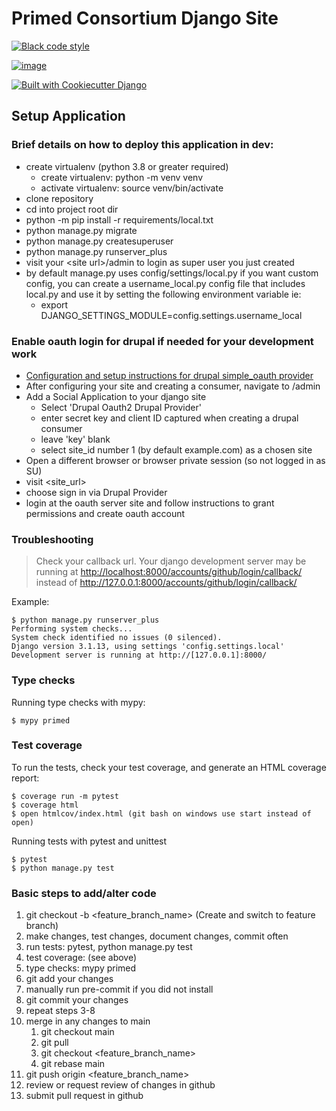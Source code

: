 
# Primed Consortium Django Site

[![Black code style](https://img.shields.io/badge/code%20style-black-000000.svg)](https://github.com/ambv/black)

[![image](https://img.shields.io/badge/License-MIT-blue.svg)](https://lbesson.mit-license.org/)

[![Built with Cookiecutter Django](https://img.shields.io/badge/built%20with-Cookiecutter%20Django-ff69b4.svg?logo=cookiecutter)](https://github.com/pydanny/cookiecutter-django/)

## Setup Application

### Brief details on how to deploy this application in dev:

-   create virtualenv (python 3.8 or greater required)
    -   create virtualenv: python -m venv venv
    -   activate virtualenv: source venv/bin/activate
-   clone repository
-   cd into project root dir
-   python -m pip install -r requirements/local.txt
-   python manage.py migrate
-   python manage.py createsuperuser
-   python manage.py runserver_plus
-   visit your \<site url\>/admin to login as super user you just
    created
-   by default manage.py uses config/settings/local.py if you want
    custom config, you can create a username_local.py config file that
    includes local.py and use it by setting the following environment
    variable ie:
    -   export DJANGO_SETTINGS_MODULE=config.settings.username_local

### Enable oauth login for drupal if needed for your development work

-   [Configuration and setup instructions for drupal simple_oauth
    provider](drupal_oath_provider/docs/provider.md)
-   After configuring your site and creating a consumer, navigate to
    /admin
-   Add a Social Application to your django site
    -   Select \'Drupal Oauth2 Drupal Provider\'
    -   enter secret key and client ID captured when creating a drupal
        consumer
    -   leave \'key\' blank
    -   select site_id number 1 (by default example.com) as a chosen
        site
-   Open a different browser or browser private session (so not logged
    in as SU)
-   visit \<site_url\>
-   choose sign in via Drupal Provider
-   login at the oauth server site and follow instructions to grant
    permissions and create oauth account

### Troubleshooting

> Check your callback url. Your django development server may be running
> at <http://localhost:8000/accounts/github/login/callback/> instead of
> <http://127.0.0.1:8000/accounts/github/login/callback/>

Example:

    $ python manage.py runserver_plus
    Performing system checks...
    System check identified no issues (0 silenced).
    Django version 3.1.13, using settings 'config.settings.local'
    Development server is running at http://[127.0.0.1]:8000/

### Type checks

Running type checks with mypy:

    $ mypy primed

### Test coverage

To run the tests, check your test coverage, and generate an HTML
coverage report:

    $ coverage run -m pytest
    $ coverage html
    $ open htmlcov/index.html (git bash on windows use start instead of open)

Running tests with pytest and unittest

    $ pytest
    $ python manage.py test

### Basic steps to add/alter code

1.  git checkout -b \<feature_branch_name\> (Create and switch to
    feature branch)
2.  make changes, test changes, document changes, commit often
3.  run tests: pytest, python manage.py test
4.  test coverage: (see above)
5.  type checks: mypy primed
6.  git add your changes
7.  manually run pre-commit if you did not install
8.  git commit your changes
9.  repeat steps 3-8
10. merge in any changes to main
    1. git checkout main
    2. git pull
    3. git checkout \<feature_branch_name\>
    4. git rebase main
10. git push origin \<feature_branch_name\>
11. review or request review of changes in github
12. submit pull request in github
